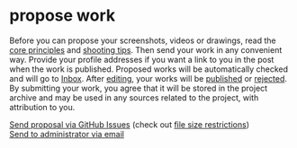 # propose work

Before you can propose your screenshots, videos or drawings, read the [core principles](./core-principles.md) and
[shooting tips](./shooting-tips.md). Then send your work in any convenient way. Provide your profile addresses if you
want a link to you in the post when the work is published. Proposed works will be automatically checked and will go to
[Inbox](./inbox.md). After [editing](./editing.md), your works will be [published](./publication.md) or
[rejected](./trash.md). By submitting your work, you agree that it will be stored in the project archive and may be used
in any sources related to the project, with attribution to you.

[Send proposal via GitHub Issues](https://github.com/dehero/mwscr/issues/new?labels=proposal&template=proposal.yml)
(check out
[file size restrictions](https://docs.github.com/en/get-started/writing-on-github/working-with-advanced-formatting/attaching-files))  
[Send to administrator via email](mailto:dehero@outlook.com?subject=mwscr)
